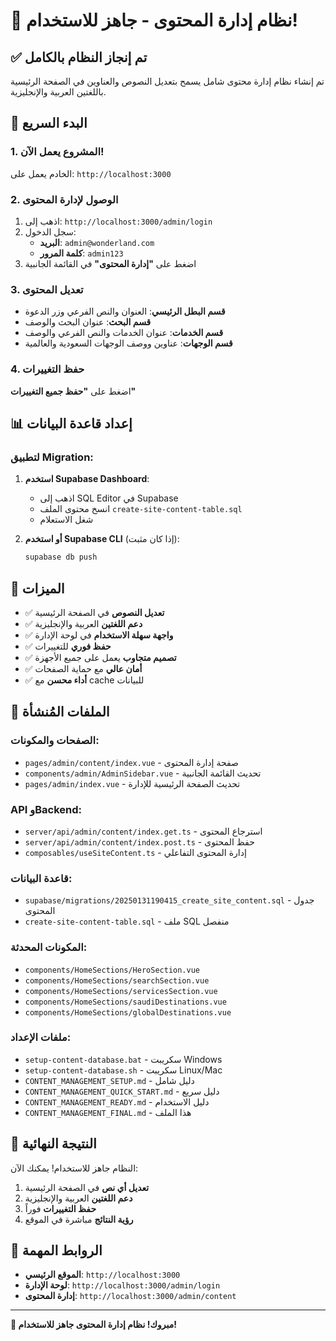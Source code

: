 # 🎉 نظام إدارة المحتوى - جاهز للاستخدام!

## ✅ تم إنجاز النظام بالكامل

تم إنشاء نظام إدارة محتوى شامل يسمح بتعديل النصوص والعناوين في الصفحة الرئيسية باللغتين العربية والإنجليزية.

## 🚀 البدء السريع

### 1. **المشروع يعمل الآن!**
الخادم يعمل على: `http://localhost:3000`

### 2. **الوصول لإدارة المحتوى**
1. اذهب إلى: `http://localhost:3000/admin/login`
2. سجل الدخول:
   - **البريد**: `admin@wonderland.com`
   - **كلمة المرور**: `admin123`
3. اضغط على **"إدارة المحتوى"** في القائمة الجانبية

### 3. **تعديل المحتوى**
- **قسم البطل الرئيسي**: العنوان والنص الفرعي وزر الدعوة
- **قسم البحث**: عنوان البحث والوصف
- **قسم الخدمات**: عنوان الخدمات والنص الفرعي والوصف
- **قسم الوجهات**: عناوين ووصف الوجهات السعودية والعالمية

### 4. **حفظ التغييرات**
اضغط على **"حفظ جميع التغييرات"**

## 📊 إعداد قاعدة البيانات

### لتطبيق Migration:
1. **استخدم Supabase Dashboard**:
   - اذهب إلى SQL Editor في Supabase
   - انسخ محتوى الملف `create-site-content-table.sql`
   - شغل الاستعلام

2. **أو استخدم Supabase CLI** (إذا كان مثبت):
   ```bash
   supabase db push
   ```

## 🎯 الميزات

- ✅ **تعديل النصوص** في الصفحة الرئيسية
- ✅ **دعم اللغتين** العربية والإنجليزية
- ✅ **واجهة سهلة الاستخدام** في لوحة الإدارة
- ✅ **حفظ فوري** للتغييرات
- ✅ **تصميم متجاوب** يعمل على جميع الأجهزة
- ✅ **أمان عالي** مع حماية الصفحات
- ✅ **أداء محسن** مع cache للبيانات

## 📁 الملفات المُنشأة

### الصفحات والمكونات:
- `pages/admin/content/index.vue` - صفحة إدارة المحتوى
- `components/admin/AdminSidebar.vue` - تحديث القائمة الجانبية
- `pages/admin/index.vue` - تحديث الصفحة الرئيسية للإدارة

### API وBackend:
- `server/api/admin/content/index.get.ts` - استرجاع المحتوى
- `server/api/admin/content/index.post.ts` - حفظ المحتوى
- `composables/useSiteContent.ts` - إدارة المحتوى التفاعلي

### قاعدة البيانات:
- `supabase/migrations/20250131190415_create_site_content.sql` - جدول المحتوى
- `create-site-content-table.sql` - ملف SQL منفصل

### المكونات المحدثة:
- `components/HomeSections/HeroSection.vue`
- `components/HomeSections/searchSection.vue`
- `components/HomeSections/servicesSection.vue`
- `components/HomeSections/saudiDestinations.vue`
- `components/HomeSections/globalDestinations.vue`

### ملفات الإعداد:
- `setup-content-database.bat` - سكريبت Windows
- `setup-content-database.sh` - سكريبت Linux/Mac
- `CONTENT_MANAGEMENT_SETUP.md` - دليل شامل
- `CONTENT_MANAGEMENT_QUICK_START.md` - دليل سريع
- `CONTENT_MANAGEMENT_READY.md` - دليل الاستخدام
- `CONTENT_MANAGEMENT_FINAL.md` - هذا الملف

## 🎉 النتيجة النهائية

النظام جاهز للاستخدام! يمكنك الآن:

1. **تعديل أي نص** في الصفحة الرئيسية
2. **دعم اللغتين** العربية والإنجليزية
3. **حفظ التغييرات** فوراً
4. **رؤية النتائج** مباشرة في الموقع

## 🔗 الروابط المهمة

- **الموقع الرئيسي**: `http://localhost:3000`
- **لوحة الإدارة**: `http://localhost:3000/admin/login`
- **إدارة المحتوى**: `http://localhost:3000/admin/content`

---

**🎊 مبروك! نظام إدارة المحتوى جاهز للاستخدام!**
